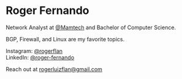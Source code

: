 # Roger Fernando

Network Analyst at [@Mamtech](https://mamtecnologia.com.br/) and Bachelor of Computer Science.

BGP, Firewall, and Linux are my favorite topics.

Instagram: [@rogerflan](https://www.instagram.com/rogerflan/)  
LinkedIn: [@roger-fernando](https://www.linkedin.com/in/roger-fernando/)

Reach out at [rogerluizflan@gmail.com](mailto:rogerluizflan@gmail.com)

